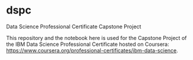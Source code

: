 # dspc
Data Science Professional Certificate Capstone Project

This repository and the notebook here is used for the Capstone Project of the IBM Data Science Professional Certificate hosted on Coursera: https://www.coursera.org/professional-certificates/ibm-data-science.
